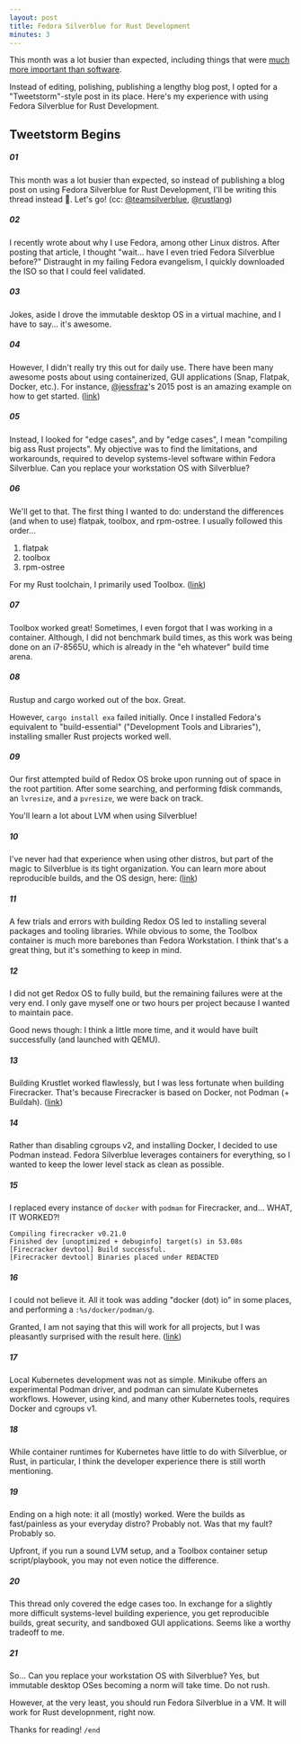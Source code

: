 ```yaml
---
layout: post
title: Fedora Silverblue for Rust Development
minutes: 3
---
```


This month was a lot busier than expected, including things that were [much more important than software](https://nickgerace.dev/post/action-and-experience).

Instead of editing, polishing, publishing a lengthy blog post, I opted for a "Tweetstorm"-style post in its place.
Here's my experience with using Fedora Silverblue for Rust Development.

## Tweetstorm Begins

##### 01

This month was a lot busier than expected, so instead of publishing a blog post on using Fedora Silverblue for Rust Development, I'll be writing this thread instead 🧵. Let's go!
(cc: [@teamsilverblue](https://twitter.com/teamsilverblue), [@rustlang](https://twitter.com/rustlang))

##### 02

I recently wrote about why I use Fedora, among other Linux distros. After posting that article, I thought "wait... have I even tried Fedora Silverblue before?" Distraught in my failing Fedora evangelism, I quickly downloaded the ISO so that I could feel validated.

##### 03

Jokes, aside I drove the immutable desktop OS in a virtual machine, and I have to say... it's awesome.

##### 04

However, I didn't really try this out for daily use. There have been many awesome posts about using containerized, GUI applications (Snap, Flatpak, Docker, etc.). For instance, 
[@jessfraz](https://twitter.com/jessfraz)'s 2015 post is an amazing example on how to get started. ([link](https://blog.jessfraz.com/post/docker-containers-on-the-desktop/))

##### 05

Instead, I looked for "edge cases", and by "edge cases", I mean "compiling big ass Rust projects". My objective was to find the limitations, and workarounds, required to develop systems-level software within Fedora Silverblue. Can you replace your workstation OS with Silverblue?

##### 06

We'll get to that. The first thing I wanted to do: understand the differences (and when to use) flatpak, toolbox, and rpm-ostree. I usually followed this order...

1. flatpak
2. toolbox
3. rpm-ostree

For my Rust toolchain, I primarily used Toolbox. ([link](https://docs.fedoraproject.org/en-US/fedora-silverblue/toolbox/))

##### 07

Toolbox worked great! Sometimes, I even forgot that I was working in a container. Although, I did not benchmark build times, as this work was being done on an i7-8565U, which is already in the "eh whatever" build time arena.

##### 08

Rustup and cargo worked out of the box. Great.

However, ```cargo install exa``` failed initially. Once I installed Fedora's equivalent to "build-essential" ("Development Tools and Libraries"), installing smaller Rust projects worked well.

##### 09

Our first attempted build of Redox OS broke upon running out of space in the root partition. After some searching, and performing fdisk commands, an ```lvresize```, and a ```pvresize```, we were back on track.

You'll learn a lot about LVM when using Silverblue!

##### 10

I've never had that experience when using other distros, but part of the magic to Silverblue is its tight organization. You can learn more about reproducible builds, and the OS design, here: ([link](https://docs.fedoraproject.org/en-US/fedora-silverblue/))

##### 11

A few trials and errors with building Redox OS led to installing several packages and tooling libraries. While obvious to some, the Toolbox container is much more barebones than Fedora Workstation. I think that's a great thing, but it's something to keep in mind.

##### 12

I did not get Redox OS to fully build, but the remaining failures were at the very end. I only gave myself one or two hours per project because I wanted to maintain pace.

Good news though: I think a little more time, and it would have built successfully (and launched with QEMU).

##### 13

Building Krustlet worked flawlessly, but I was less fortunate when building Firecracker. That's because Firecracker is based on Docker, not Podman (+ Buildah). ([link](https://github.com/firecracker-microvm/firecracker))

##### 14

Rather than disabling cgroups v2, and installing Docker, I decided to use Podman instead. Fedora Silverblue leverages containers for everything, so I wanted to keep the lower level stack as clean as possible.

##### 15

I replaced every instance of ```docker``` with ```podman``` for Firecracker, and... WHAT, IT WORKED?!

```
Compiling firecracker v0.21.0
Finished dev [unoptimized + debuginfo] target(s) in 53.08s
[Firecracker devtool] Build successful.
[Firecracker devtool] Binaries placed under REDACTED
```

##### 16

I could not believe it. All it took was adding "docker (dot) io" in some places, and performing a ```:%s/docker/podman/g```.

Granted, I am not saying that this will work for all projects, but I was pleasantly surprised with the result here. ([link](https://developers.redhat.com/blog/2019/02/21/podman-and-buildah-for-docker-users/))

##### 17

Local Kubernetes development was not as simple. Minikube offers an experimental Podman driver, and podman can simulate Kubernetes workflows. However, using kind, and many other Kubernetes tools, requires Docker and cgroups v1.

##### 18

While container runtimes for Kubernetes have little to do with Silverblue, or Rust, in particular, I think the developer experience there is still worth mentioning.

##### 19

Ending on a high note: it all (mostly) worked. Were the builds as fast/painless as your everyday distro? Probably not. Was that my fault? Probably so.

Upfront, if you run a sound LVM setup, and a Toolbox container setup script/playbook, you may not even notice the difference.

##### 20

This thread only covered the edge cases too. In exchange for a slightly more difficult systems-level building experience, you get reproducible builds, great security, and sandboxed GUI applications. Seems like a worthy tradeoff to me.

##### 21

So... Can you replace your workstation OS with Silverblue?
Yes, but immutable desktop OSes becoming a norm will take time. Do not rush.

However, at the very least, you should run Fedora Silverblue in a VM. It will work for Rust developnment, right now.

Thanks for reading!
`/end`
